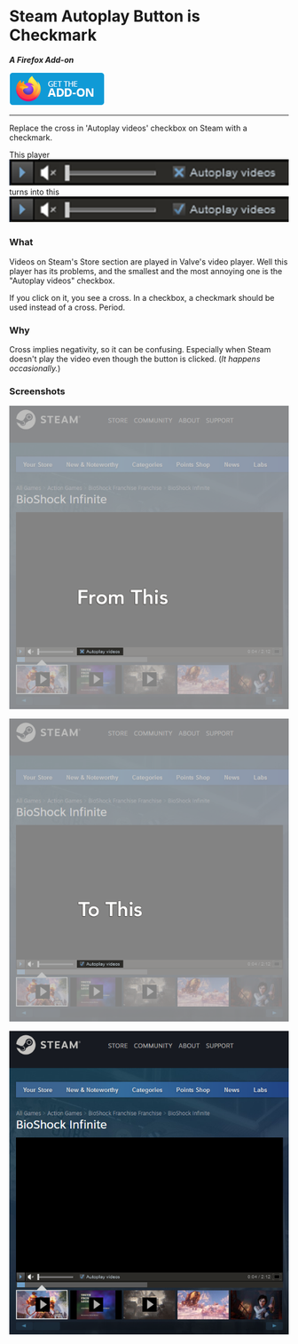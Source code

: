 Steam Autoplay Button is Checkmark
==================================

***A Firefox Add-on***

[![](./_images/get-the-addon.png)](https://addons.mozilla.org/en-US/firefox/addon/steam-autoplay-button/)

---

Replace the cross in 'Autoplay videos' checkbox on Steam with a checkmark.

This player ![Steam's Video Player with Default Buttons](./_images/screenshots-v1-0-04-crosss,-player.png)
turns into this ![Steam's Video Player with Replaced Button](./_images/screenshots-v1-0-05-checkmark,-player.png)

### What
Videos on Steam's Store section are played in Valve's video player. Well this player has its problems, and the smallest and the most annoying one is the "Autoplay videos" checkbox.

If you click on it, you see a cross. In a checkbox, a checkmark should be used instead of a cross. Period.

### Why
Cross implies negativity, so it can be confusing. Especially when Steam doesn't play the video even though the button is clicked. (*It happens occasionally.*)


### Screenshots
![Default video player on Steam (blurred background)](./_images/screenshots-v1-0-01-cross-bg-,-with-text.png)

![Video player with replaced button (blurred background))](./_images/screenshots-v1-0-02-checkmark-bg-with-text.png)

![Video player with replaced button)](./_images/screenshots-v1-0-03-checkmark-bg,-clear.png)
